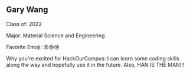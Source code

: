 ## Gary Wang

Class of: 2022

Major: Material Science and Engineering

Favorite Emoji: 😢😢😢

Why you're excited for HackOurCampus: I can learn some coding skills along the way and hopefully use it in the future. Also, HAN IS THE MAN!!!
